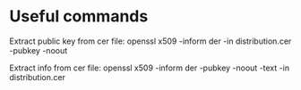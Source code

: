 #  Useful commands

Extract public key from cer file:
openssl x509 -inform der -in distribution.cer -pubkey -noout

Extract info from cer file:
openssl x509 -inform der -pubkey -noout -text -in distribution.cer



